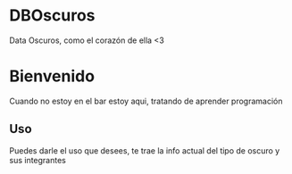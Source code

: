# DBOscuros
Data Oscuros, como el corazón de ella &lt;3

# Bienvenido

Cuando no estoy en el bar estoy aqui, tratando de aprender programación

## Uso

Puedes darle el uso que desees, te trae la info actual del tipo de oscuro y sus integrantes

